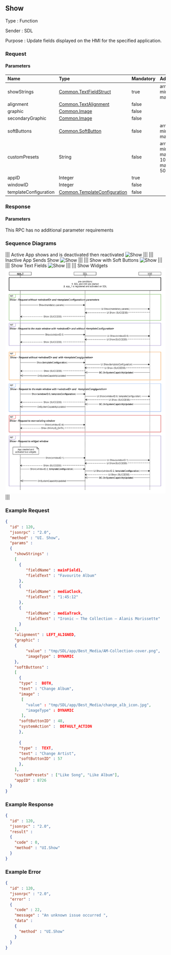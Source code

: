 ## Show

Type
: Function

Sender
: SDL

Purpose
: Update fields displayed on the HMI for the specified application.

### Request

#### Parameters

|Name|Type|Mandatory|Additional|
|:---|:---|:--------|:---------|
|showStrings|[Common.TextFieldStruct](../../common/structs/#textfieldstruct)|true|array: true<br>minsize: 0<br>maxsize: 7|
|alignment|[Common.TextAlignment](../../common/enums/#textalignment)|false||
|graphic|[Common.Image](../../common/structs/#image)|false||
|secondaryGraphic|[Common.Image](../../common/structs/#image)|false||
|softButtons|[Common.SoftButton](../../common/structs/#softbutton)|false|array: true<br>minsize: 0<br>maxsize: 8|
|customPresets|String|false|array: true<br>minsize: 0<br>maxsize: 10<br>maxlength: 500|
|appID|Integer|true||
|windowID|Integer|false||
|templateConfiguration|[Common.TemplateConfiguration](../../common/structs/#templateconfiguration)|false||

### Response

#### Parameters

This RPC has no additional parameter requirements

### Sequence Diagrams
|||
Active App shows and is deactivated then reactivated
![Show](./assets/ShowAppReactivated.png)
|||
|||
Inactive App Sends Show
![Show](./assets/ShowAppInactive.png)
|||
|||
Show with Soft Buttons
![Show](./assets/ShowSoftButtons.png)
|||
|||
Show Text Fields
![Show](./assets/ShowTextFields.png)
|||
|||
Show Widgets
![Show](./assets/ShowWidgets.png)
|||

### Example Request

```json
{
  "id" : 120,
  "jsonrpc" : "2.0",
  "method" : "UI. Show",
  "params" :
  {
    "showStrings" :
    [
      {
         "fieldName" : mainField1,
         "fieldText" : "Favourite Album"
      },
      {
         "fieldName" : mediaClock,
         "fieldText" : "1:45:12"
      },
      {
         "fieldName" : mediaTrack,
         "fieldText" : "Ironic – The Collection – Alanis Morissette"
      }
    ],
    "alignment" : LEFT_ALIGNED,
    "graphic" :
    {
         "value" : "tmp/SDL/app/Best_Media/AM-Collection-cover.png",
         "imageType" : DYNAMIC
    },
    "softButtons" :
    [
      {
      "type" :  BOTH,
      "text" : "Change Album",
      "image" :
       [
         "value" : "tmp/SDL/app/Best_Media/change_alb_icon.jpg",
         "imageType" : DYNAMIC
       ],
      "softButtonID" : 48,
      "systemAction" :  DEFAULT_ACTION
      },

      {
      "type" :  TEXT,
      "text" : "Change Artist",
      "softButtonID" : 57
      },
    ],
    "customPresets" : ["Like Song", "Like Album"],
    "appID" : 8726
  }
}
```
### Example Response

```json
{
  "id" : 120,
  "jsonrpc" : "2.0",
  "result" :
  {
    "code" : 0,
    "method" : "UI.Show"
  }
}
```

### Example Error

```json
{
  "id" : 120,
  "jsonrpc" : "2.0",
  "error" :
  {
    "code" : 22,
    "message" : "An unknown issue occurred ",
    "data" :
    {
      "method" : "UI.Show"
    }
  }
}
```
